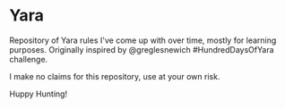 # Yara

Repository of Yara rules I've come up with over time, mostly for learning purposes. Originally inspired by @greglesnewich #HundredDaysOfYara challenge.

I make no claims for this repository, use at your own risk.

Huppy Hunting!
